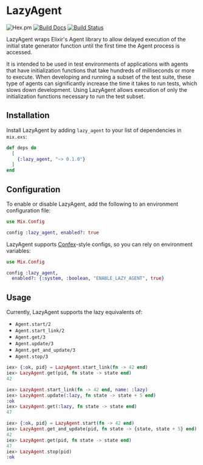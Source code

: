 # LazyAgent

![Hex.pm](https://img.shields.io/hexpm/v/lazy_agent.svg)
[![Build Docs](https://img.shields.io/badge/hexdocs-release-blue.svg)](https://hexdocs.pm/lazy_agent/LazyAgent.html)
[![Build Status](https://travis-ci.org/mgartner/lazy_agent.svg?branch=master)](https://travis-ci.org/mgartner/lazy_agent)

LazyAgent wraps Elixir's Agent library to allow delayed execution of the
initial state generator function until the first time the Agent process is
accessed.

It is intended to be used in test environments of applications with agents that
have initialization functions that take hundreds of milliseconds or more to
execute. When developing and running a subset of the test suite, these type of
agents can significantly increase the time it takes to run tests, which slows
down development. Using LazyAgent allows execution of only the initialization
functions necessary to run the test subset.

## Installation

Install LazyAgent by adding `lazy_agent` to your list of dependencies in
`mix.exs`:

```elixir
def deps do
  [
    {:lazy_agent, "~> 0.1.0"}
  ]
end
```

## Configuration

To enable or disable LazyAgent, add the following to an environment
configuration file:

```elixir
use Mix.Config

config :lazy_agent, enabled?: true
```

LazyAgent supports [Confex](https://github.com/Nebo15/confex)-style configs, so
you can rely on environment variables:

```elixir
use Mix.Config

config :lazy_agent,
  enabled?: {:system, :boolean, "ENABLE_LAZY_AGENT", true}
```

## Usage

Currently, LazyAgent supports the lazy equivalents of:

* `Agent.start/2`
* `Agent.start_link/2`
* `Agent.get/3`
* `Agent.update/3`
* `Agent.get_and_update/3`
* `Agent.stop/3`

```elixir
iex> {:ok, pid} = LazyAgent.start_link(fn -> 42 end)
iex> LazyAgent.get(pid, fn state -> state end)
42

iex> LazyAgent.start_link(fn -> 42 end, name: :lazy)
iex> LazyAgent.update(:lazy, fn state -> state + 5 end)
:ok
iex> LazyAgent.get(:lazy, fn state -> state end)
47

iex> {:ok, pid} = LazyAgent.start(fn -> 42 end)
iex> LazyAgent.get_and_update(pid, fn state -> {state, state + 5} end)
42
iex> LazyAgent.get(pid, fn state -> state end)
47
iex> LazyAgent.stop(pid)
:ok
```

